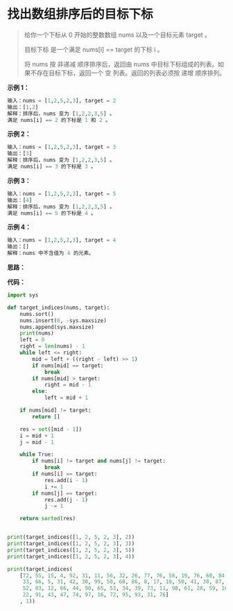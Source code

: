 # 找出数组排序后的目标下标

> 给你一个下标从 0 开始的整数数组 nums 以及一个目标元素 target 。
>
> 目标下标 是一个满足 nums[i] == target 的下标 i 。
>
> 将 nums 按 非递减 顺序排序后，返回由 nums 中目标下标组成的列表。如果不存在目标下标，返回一个 空 列表。返回的列表必须按 递增 顺序排列。

**示例 1：**

```python
输入：nums = [1,2,5,2,3], target = 2
输出：[1,2]
解释：排序后，nums 变为 [1,2,2,3,5] 。
满足 nums[i] == 2 的下标是 1 和 2 。
```

**示例 2：**

```python
输入：nums = [1,2,5,2,3], target = 3
输出：[3]
解释：排序后，nums 变为 [1,2,2,3,5] 。
满足 nums[i] == 3 的下标是 3 。
```

**示例 3：**

```python
输入：nums = [1,2,5,2,3], target = 5
输出：[4]
解释：排序后，nums 变为 [1,2,2,3,5] 。
满足 nums[i] == 5 的下标是 4 。
```

**示例 4：**

```python
输入：nums = [1,2,5,2,3], target = 4
输出：[]
解释：nums 中不含值为 4 的元素。
```



**思路：**



**代码：**

```python
import sys

def target_indices(nums, target):
    nums.sort()
    nums.insert(0, -sys.maxsize)
    nums.append(sys.maxsize)
    print(nums)
    left = 0
    right = len(nums) - 1
    while left <= right:
        mid = left + ((right - left) >> 1)
        if nums[mid] == target:
            break
        if nums[mid] > target:
            right = mid - 1
        else:
            left = mid + 1

    if nums[mid] != target:
        return []

    res = set([mid - 1])
    i = mid + 1
    j = mid - 1

    while True:
        if nums[i] != target and nums[j] != target:
            break
        if nums[i] == target:
            res.add(i - 1)
            i += 1
        if nums[j] == target:
            res.add(j - 1)
            j -= 1

    return sorted(res)


print(target_indices([1, 2, 5, 2, 3], 2))
print(target_indices([1, 2, 5, 2, 3], 3))
print(target_indices([1, 2, 5, 2, 3], 5))
print(target_indices([1, 2, 5, 2, 3], 4))

print(target_indices(
    [72, 55, 15, 4, 92, 31, 11, 56, 32, 26, 77, 76, 58, 19, 76, 60, 84, 57, 4, 57, 37, 95, 97, 68, 43, 90, 87, 23, 46,
     33, 66, 5, 31, 42, 30, 99, 50, 68, 86, 8, 17, 10, 50, 41, 30, 87, 59, 81, 73, 44, 93, 81, 17, 70, 15, 6, 72, 79, 1,
     52, 83, 12, 66, 44, 90, 65, 53, 34, 39, 73, 11, 98, 61, 28, 59, 10, 100, 59, 56, 39, 47, 40, 1, 73, 88, 2, 40, 70,
     22, 91, 43, 47, 74, 97, 16, 72, 95, 93, 31, 76]
    , 1))
  
```

